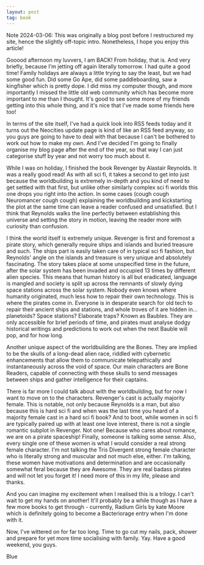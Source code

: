 ```yaml
---
layout: post
tag: book
---
```


Note 2024-03-06: This was originally a blog post before I restructured my site, hence the slightly off-topic intro. Nonetheless, I hope you enjoy this article!

Gooood afternoon my luvvers, I am BACK! From holiday, that is. And very briefly, because I'm jetting off again literally tomorrow. I had quite a good time! Family holidays are always a little trying to say the least, but we had some good fun. Did some Go Ape, did some paddleboarding, saw a kingfisher which is pretty dope. I did miss my computer though, and more importantly I missed the little old web community which has become more important to me than I thought. It's good to see some more of my friends getting into this whole thing, and it's nice that I've made some friends here too!

In terms of the site itself, I've had a quick look into RSS feeds today and it turns out the Neocities update page is kind of like an RSS feed anyway, so you guys are going to have to deal with that because I can't be bothered to work out how to make my own. And I've decided I'm going to finally organise my blog page after the end of the year, so that way I can just categorise stuff by year and not worry too much about it.

While I was on holiday, I finished the book Revenger by Alastair Reynolds. It was a really good read! As with all sci fi, it takes a second to get into just because the worldbuilding is extremely in-depth and you kind of need to get settled with that first, but unlike other similarly complex sci fi worlds this one drops you right into the action. In some cases (cough cough Neuromancer cough cough) explaining the worldbuilding and kickstarting the plot at the same time can leave a reader confused and unsatisfied. But I think that Reynolds walks the line perfectly between establishing this universe and setting the story in motion, leaving the reader more with curiosity than confusion.

I think the world itself is extremely unique. Revenger is first and foremost a pirate story, which generally require ships and islands and buried treasure and such. The ships part is easily taken care of in typical sci fi fashion, but Reynolds' angle on the islands and treasure is very unique and absolutely fascinating. The story takes place at some unspecified time in the future, after the solar system has been invaded and occupied 13 times by different alien species. This means that human history is all but eradicated, language is mangled and society is split up across the remnants of slowly dying space stations across the solar system. Nobody even knows where humanity originated, much less how to repair their own technology. This is where the pirates come in. Everyone is in desperate search for old tech to repair their ancient ships and stations, and whole troves of it are hidden in... planetoids? Space stations? Elaborate traps? Known as Baubles. They are only accessible for brief periods of time, and pirates must analyse dodgy historical writings and predictions to work out when the next Bauble will pop, and for how long.

Another unique aspect of the worldbuilding are the Bones. They are implied to be the skulls of a long-dead alien race, riddled with cybernetic enhancements that allow them to communicate telepathically and instantaneously across the void of space. Our main characters are Bone Readers, capable of connecting with these skulls to send messages between ships and gather intelligence for their captains.

There is far more I could talk about with the worldbuilding, but for now I want to move on to the characters. Revenger's cast is actually majority female. This is notable, not only because Reynolds is a man, but also because this is hard sci fi and when was the last time you heard of a majority female cast in a hard sci fi book? And to boot, while women in sci fi are typically paired up with at least one love interest, there is not a single romantic subplot in Revenger. Not one! Because who cares about romance, we are on a pirate spaceship! Finally, someone is talking some sense. Also, every single one of these women is what I would consider a real strong female character. I'm not talking the Tris Divergent strong female character who is literally strong and muscular and not much else, either. I'm talking, these women have motivations and determination and are occasionally somewhat feral because they are Awesome. They are real badass pirates and will not let you forget it! I need more of this in my life, please and thanks.

And you can imagine my excitement when I realised this is a trilogy. I can't wait to get my hands on another! It'll probably be a while though as I have a few more books to get through - currently, Radium Girls by kate Moore which is definitely going to become a Bacteriorage entry when I'm done with it.

Now, I've wittered on for far too long. Time to go cut my nails, pack, shower and prepare for yet more time socialising with family. Yay. Have a good weekend, you guys.

Blue